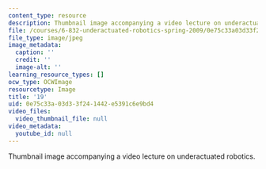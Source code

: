 ```yaml
---
content_type: resource
description: Thumbnail image accompanying a video lecture on underactuated robotics.
file: /courses/6-832-underactuated-robotics-spring-2009/0e75c33a03d33f241442e5391c6e9bd4_19.jpg
file_type: image/jpeg
image_metadata:
  caption: ''
  credit: ''
  image-alt: ''
learning_resource_types: []
ocw_type: OCWImage
resourcetype: Image
title: '19'
uid: 0e75c33a-03d3-3f24-1442-e5391c6e9bd4
video_files:
  video_thumbnail_file: null
video_metadata:
  youtube_id: null
---
```

Thumbnail image accompanying a video lecture on underactuated robotics.


